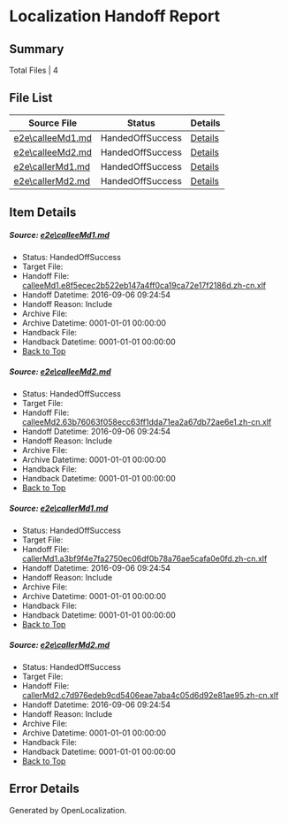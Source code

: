 # <a name='report-top'></a> Localization Handoff Report

## Summary
 Total Files | 4

## File List
 Source File | Status | Details 
 ----------- | ------ | ------- 
 [e2e\calleeMd1.md](https://github.com/OpenLocalizationTestOrg/ol-test0/blob/94e95be94802f0295e3f2a81ff14dacae3f68284/e2e/calleeMd1.md) | HandedOffSuccess | [Details](#01f38adc3539dfb27d695b9a2da39099a10643d71)
 [e2e\calleeMd2.md](https://github.com/OpenLocalizationTestOrg/ol-test0/blob/94e95be94802f0295e3f2a81ff14dacae3f68284/e2e/calleeMd2.md) | HandedOffSuccess | [Details](#1d95342d3da2cefadb3bbc850277b8d98484be462)
 [e2e\callerMd1.md](https://github.com/OpenLocalizationTestOrg/ol-test0/blob/94e95be94802f0295e3f2a81ff14dacae3f68284/e2e/callerMd1.md) | HandedOffSuccess | [Details](#f012cdcbda6b81c5b49b503cd5fb4587f55805d63)
 [e2e\callerMd2.md](https://github.com/OpenLocalizationTestOrg/ol-test0/blob/94e95be94802f0295e3f2a81ff14dacae3f68284/e2e/callerMd2.md) | HandedOffSuccess | [Details](#a69b69baea29583ead71f241991c5faa92eb3f284)

## Item Details
##### <a name='01f38adc3539dfb27d695b9a2da39099a10643d71'></a> Source: [e2e\calleeMd1.md](https://github.com/OpenLocalizationTestOrg/ol-test0/blob/94e95be94802f0295e3f2a81ff14dacae3f68284/e2e/calleeMd1.md)
* Status: HandedOffSuccess
* Target File: 
* Handoff File: [calleeMd1.e8f5ecec2b522eb147a4ff0ca19ca72e17f2186d.zh-cn.xlf](https://github.com/OpenLocalizationTestOrg/ol-test0-handoff/blob/bf5220c00bf28f200eb518e11d7f7be9d4a1c1f8/ol-handoff/OpenLocalizationTestOrg/ol-test0-zhcn/ci/ht/calleeMd1.e8f5ecec2b522eb147a4ff0ca19ca72e17f2186d.zh-cn.xlf)
* Handoff Datetime: 2016-09-06 09:24:54
* Handoff Reason: Include
* Archive File: 
* Archive Datetime: 0001-01-01 00:00:00
* Handback File: 
* Handback Datetime: 0001-01-01 00:00:00
* [Back to Top](#report-top)

##### <a name='1d95342d3da2cefadb3bbc850277b8d98484be462'></a> Source: [e2e\calleeMd2.md](https://github.com/OpenLocalizationTestOrg/ol-test0/blob/94e95be94802f0295e3f2a81ff14dacae3f68284/e2e/calleeMd2.md)
* Status: HandedOffSuccess
* Target File: 
* Handoff File: [calleeMd2.63b76063f058ecc63ff1dda71ea2a67db72ae6e1.zh-cn.xlf](https://github.com/OpenLocalizationTestOrg/ol-test0-handoff/blob/bf5220c00bf28f200eb518e11d7f7be9d4a1c1f8/ol-handoff/OpenLocalizationTestOrg/ol-test0-zhcn/ci/ht/calleeMd2.63b76063f058ecc63ff1dda71ea2a67db72ae6e1.zh-cn.xlf)
* Handoff Datetime: 2016-09-06 09:24:54
* Handoff Reason: Include
* Archive File: 
* Archive Datetime: 0001-01-01 00:00:00
* Handback File: 
* Handback Datetime: 0001-01-01 00:00:00
* [Back to Top](#report-top)

##### <a name='f012cdcbda6b81c5b49b503cd5fb4587f55805d63'></a> Source: [e2e\callerMd1.md](https://github.com/OpenLocalizationTestOrg/ol-test0/blob/94e95be94802f0295e3f2a81ff14dacae3f68284/e2e/callerMd1.md)
* Status: HandedOffSuccess
* Target File: 
* Handoff File: [callerMd1.a3bf9f4e7fa2750ec06df0b78a76ae5cafa0e0fd.zh-cn.xlf](https://github.com/OpenLocalizationTestOrg/ol-test0-handoff/blob/bf5220c00bf28f200eb518e11d7f7be9d4a1c1f8/ol-handoff/OpenLocalizationTestOrg/ol-test0-zhcn/ci/ht/callerMd1.a3bf9f4e7fa2750ec06df0b78a76ae5cafa0e0fd.zh-cn.xlf)
* Handoff Datetime: 2016-09-06 09:24:54
* Handoff Reason: Include
* Archive File: 
* Archive Datetime: 0001-01-01 00:00:00
* Handback File: 
* Handback Datetime: 0001-01-01 00:00:00
* [Back to Top](#report-top)

##### <a name='a69b69baea29583ead71f241991c5faa92eb3f284'></a> Source: [e2e\callerMd2.md](https://github.com/OpenLocalizationTestOrg/ol-test0/blob/94e95be94802f0295e3f2a81ff14dacae3f68284/e2e/callerMd2.md)
* Status: HandedOffSuccess
* Target File: 
* Handoff File: [callerMd2.c7d976edeb9cd5406eae7aba4c05d6d92e81ae95.zh-cn.xlf](https://github.com/OpenLocalizationTestOrg/ol-test0-handoff/blob/bf5220c00bf28f200eb518e11d7f7be9d4a1c1f8/ol-handoff/OpenLocalizationTestOrg/ol-test0-zhcn/ci/ht/callerMd2.c7d976edeb9cd5406eae7aba4c05d6d92e81ae95.zh-cn.xlf)
* Handoff Datetime: 2016-09-06 09:24:54
* Handoff Reason: Include
* Archive File: 
* Archive Datetime: 0001-01-01 00:00:00
* Handback File: 
* Handback Datetime: 0001-01-01 00:00:00
* [Back to Top](#report-top)


## Error Details

Generated by OpenLocalization.
